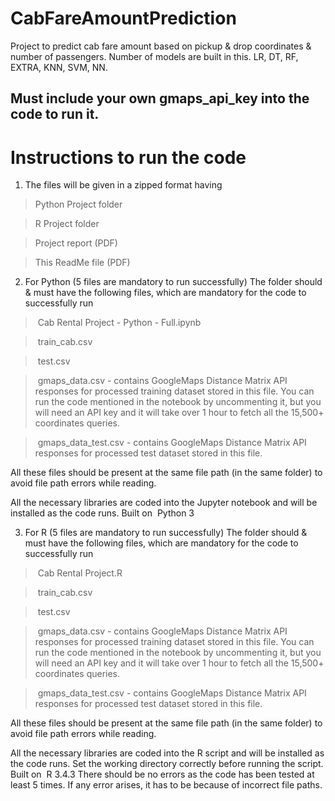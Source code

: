# CabFareAmountPrediction
Project to predict cab fare amount based on pickup &amp; drop coordinates &amp; number of passengers. Number of models are built in this. LR, DT, RF, EXTRA, KNN, SVM, NN.

## Must include your own gmaps_api_key into the code to run it.

# Instructions to run the code
1. The files will be given in a zipped format having
> Python Project folder

> R Project folder

> Project report (PDF)

> This ReadMe file (PDF)

2. For Python (5 files are mandatory to run successfully)
The folder should & must have the following files, which are mandatory for the code to successfully
run
> ​ Cab Rental Project - Python - Full.ipynb

> ​ train_cab.csv

> ​ test.csv

> ​ gmaps_data.csv​ - contains GoogleMaps Distance Matrix API responses for processed training
dataset stored in this file. You can run the code mentioned in the notebook by uncommenting it, but
you will need an API key and it will take over 1 hour to fetch all the 15,500+ coordinates queries.

> ​ gmaps_data_test.csv​ - contains GoogleMaps Distance Matrix API responses for processed test
dataset stored in this file.

All these files should be present at the same file path (in the same folder) to avoid file path errors
while reading.

All the necessary libraries are coded into the Jupyter notebook and will be installed as the code runs.
Built on ​ Python 3

3. For R (5 files are mandatory to run successfully)
The folder should & must have the following files, which are mandatory for the code to successfully
run
> ​ Cab Rental Project.R

> ​ train_cab.csv

> ​ test.csv

> ​ gmaps_data.csv​ - contains GoogleMaps Distance Matrix API responses for processed training
dataset stored in this file. You can run the code mentioned in the notebook by uncommenting it, but
you will need an API key and it will take over 1 hour to fetch all the 15,500+ coordinates queries.

> ​ gmaps_data_test.csv​ - contains GoogleMaps Distance Matrix API responses for processed test
dataset stored in this file.

All these files should be present at the same file path (in the same folder) to avoid file path errors
while reading.

All the necessary libraries are coded into the R script and will be installed as the code runs. Set the
working directory correctly before running the script.
Built on ​ R 3.4.3
There should be no errors as the code has been tested at least 5 times. If any error arises, it has to be
because of incorrect file paths.

